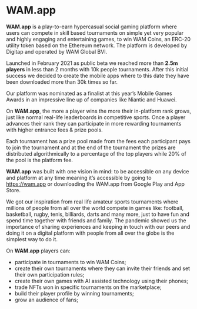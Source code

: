 # WAM.app

**WAM.app** is a play-to-earn hypercasual social gaming platform where users can compete in skill based tournaments on simple yet very popular and highly engaging and entertaining games, to win WAM Coins, an ERC-20 utility token based on the Ethereum network. The platform is developed by Digitap and operated by WAM Global BVI.

Launched in February 2021 as public beta we reached more than **2.5m players** in less than 2 months with 10k people tournaments. After this initial success we decided to create the mobile apps where to this date they have been downloaded more than 30k times so far.

Our platform was nominated as a finalist at this year’s Mobile Games Awards in an impressive line up of companies like Niantic and Huawei.

On **WAM.app**, the more a player wins the more their in-platform rank grows, just like normal real-life leaderboards in competitive sports. Once a player advances their rank they can participate in more rewarding tournaments with higher entrance fees & prize pools.

Each tournament has a prize pool made from the fees each participant pays to join the tournament and at the end of the tournament the prizes are distributed algorithmically to a percentage of the top players while 20% of the pool is the platform fee.

**WAM.app** was built with one vision in mind: to be accessible on any device and platform at any time meaning it’s accessible by going to https://wam.app or downloading the WAM.app from Google Play and App Store.

We got our inspiration from real life amateur sports tournaments where millions of people from all over the world compete in games like: football, basketball, rugby, tenis, billiards, darts and many more, just to have fun and spend time together with friends and family. The pandemic showed us the importance of sharing experiences and keeping in touch with our peers and doing it on a digital platform with people from all over the globe is the simplest way to do it.

On **WAM.app** players can: 

* participate in tournaments to win WAM Coins;
* create their own tournaments where they can invite their friends and set their own participation rules;
* create their own games with AI assisted technology using their phones;
* trade NFTs won in specific tournaments on the marketplace;
* build their player profile by winning tournaments;
* grow an audience of fans;
